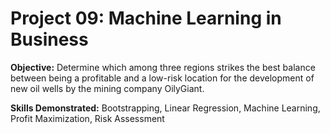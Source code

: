# Project 09: Machine Learning in Business
 
**Objective:** Determine which among three regions strikes the best balance between being a profitable and a low-risk location for the development of new oil wells by the mining company OilyGiant.

**Skills Demonstrated:** Bootstrapping, Linear Regression, Machine Learning, Profit Maximization, Risk Assessment
